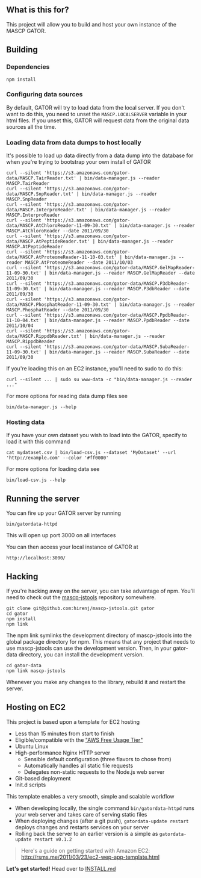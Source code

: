 ## What is this for? ##

This project will allow you to build and host your own instance of the MASCP GATOR.

## Building ##

### Dependencies ###

    npm install

### Configuring data sources ###

By default, GATOR will try to load data from the local server. If you don't want to do this, you need to unset the `MASCP.LOCALSERVER` variable in your html files. If you unset this, GATOR will request data from the original data sources all the time.

### Loading data from data dumps to host locally ###

It's possible to load up data directly from a data dump into the database for 
when you're trying to bootstrap your own install of GATOR

    curl --silent 'https://s3.amazonaws.com/gator-data/MASCP.TairReader.txt' | bin/data-manager.js --reader MASCP.TairReader
    curl --silent 'https://s3.amazonaws.com/gator-data/MASCP.SnpReader.txt' | bin/data-manager.js --reader MASCP.SnpReader
    curl --silent 'https://s3.amazonaws.com/gator-data/MASCP.InterproReader.txt' | bin/data-manager.js --reader MASCP.InterproReader
    curl --silent 'https://s3.amazonaws.com/gator-data/MASCP.AtChloroReader-11-09-30.txt' | bin/data-manager.js --reader MASCP.AtChloroReader --date 2011/09/30
    curl --silent 'https://s3.amazonaws.com/gator-data/MASCP.AtPeptideReader.txt' | bin/data-manager.js --reader MASCP.AtPeptideReader
    curl --silent 'https://s3.amazonaws.com/gator-data/MASCP.AtProteomeReader-11-10-03.txt' | bin/data-manager.js --reader MASCP.AtProteomeReader --date 2011/10/03
    curl --silent 'https://s3.amazonaws.com/gator-data/MASCP.GelMapReader-11-09-30.txt' | bin/data-manager.js --reader MASCP.GelMapReader --date 2011/09/30
    curl --silent 'https://s3.amazonaws.com/gator-data/MASCP.P3dbReader-11-09-30.txt' | bin/data-manager.js --reader MASCP.P3dbReader --date 2011/09/30
    curl --silent 'https://s3.amazonaws.com/gator-data/MASCP.PhosphatReader-11-09-30.txt' | bin/data-manager.js --reader MASCP.PhosphatReader --date 2011/09/30
    curl --silent 'https://s3.amazonaws.com/gator-data/MASCP.PpdbReader-11-10-04.txt' | bin/data-manager.js --reader MASCP.PpdbReader --date 2011/10/04
    curl --silent 'https://s3.amazonaws.com/gator-data/MASCP.RippdbReader.txt' | bin/data-manager.js --reader MASCP.RippdbReader
    curl --silent 'https://s3.amazonaws.com/gator-data/MASCP.SubaReader-11-09-30.txt' | bin/data-manager.js --reader MASCP.SubaReader --date 2011/09/30
    
If you're loading this on an EC2 instance, you'll need to sudo to do this:

    curl --silent ... | sudo su www-data -c "bin/data-manager.js --reader ..."
    
For more options for reading data dump files see

    bin/data-manager.js --help

### Hosting data ###

If you have your own dataset you wish to load into the GATOR, specify to load it with this command

    cat mydataset.csv | bin/load-csv.js --dataset 'MyDataset' --url 'http://example.com' --color '#ff0000'

For more options for loading data see

    bin/load-csv.js --help


## Running the server ##

You can fire up your GATOR server by running

    bin/gatordata-httpd
    
This will open up port 3000 on all interfaces

You can then access your local instance of GATOR at

    http://localhost:3000/

## Hacking ##

If you're hacking away on the server, you can take advantage of npm. You'll
need to check out the [mascp-jstools](https://github.com/hirenj/mascp-jstools/) repository somewhere.

    git clone git@github.com:hirenj/mascp-jstools.git gator
    cd gator
    npm install
    npm link
  
The npm link symlinks the development directory of mascp-jstools into the 
global package directory for npm. This means that any project that needs to
use mascp-jstools can use the development version. Then, in your gator-data directory, you can install the development version.

    cd gator-data
    npm link mascp-jstools
  
Whenever you make any changes to the library, rebuild it and restart the server.

## Hosting on EC2 ##

This project is based upon a template for EC2 hosting

- Less than 15 minutes from start to finish
- Eligible/compatible with the ["AWS Free Usage Tier"](http://aws.amazon.com/free/)
- Ubuntu Linux
- High-performance Nginx HTTP server
  - Sensible default configuration (three flavors to chose from)
  - Automatically handles all static file requests
  - Delegates non-static requests to the Node.js web server
- Git-based deployment
- Init.d scripts

This template enables a very smooth, simple and scalable workflow

- When developing locally, the single command `bin/gatordata-httpd` runs your web server and takes care of serving static files
- When deploying changes (after a git push), `gatordata-update restart` deploys changes and restarts services on your server
- Rolling back the server to an earlier version is a simple as `gatordata-update restart v0.1.2`

> Here's a guide on getting started with Amazon EC2: <http://rsms.me/2011/03/23/ec2-wep-app-template.html>

**Let's get started!** Head over to [INSTALL.md](https://github.com/hirenj/gator-data/blob/master/INSTALL.md#readme)

